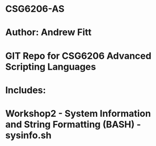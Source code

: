 # CSG6206-AS

# Author: Andrew Fitt
# GIT Repo for CSG6206 Advanced Scripting Languages
#
# Includes:
#	Workshop2 - System Information and String Formatting (BASH) - sysinfo.sh
